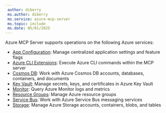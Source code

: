 ```yaml
---
 author: diberry
 ms.author: diberry
 ms.service: azure-mcp-server
 ms.topic: include
 ms.date: 05/01/2025
---
```


Azure MCP Server supports operations on the following Azure services:

- [App Configuration](../../tools/app-configuration.md): Manage centralized application settings and feature flags
- [Azure CLI Extensions](../../tools/azure-cli-extension.md): Execute Azure CLI commands within the MCP server
- [Cosmos DB](../../tools/cosmos-db.md): Work with Azure Cosmos DB accounts, databases, containers, and documents
- [Key Vault](../../tools/key-vault-key.md): Manage secrets, keys, and certificates in Azure Key Vault
- [Monitor](../../tools/monitor.md): Query Azure Monitor logs and metrics
- [Resource Groups](../../tools/resource-group.md): Manage Azure resource groups
- [Service Bus](../../tools/service-bus.md): Work with Azure Service Bus messaging services
- [Storage](../../tools/storage.md): Manage Azure Storage accounts, containers, blobs, and tables